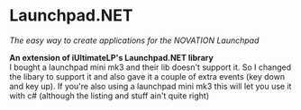 # Launchpad.NET
*The easy way to create applications for the NOVATION Launchpad*

**An extension of iUltimateLP's Launchpad.NET library**  
I bought a launchpad mini mk3 and their lib doesn't support it. So I changed the libary to support it and also gave it a couple of extra events (key down and key up). If you're also using a launchpad mini mk3 this will let you use it with c# (although the listing and stuff ain't quite right)
